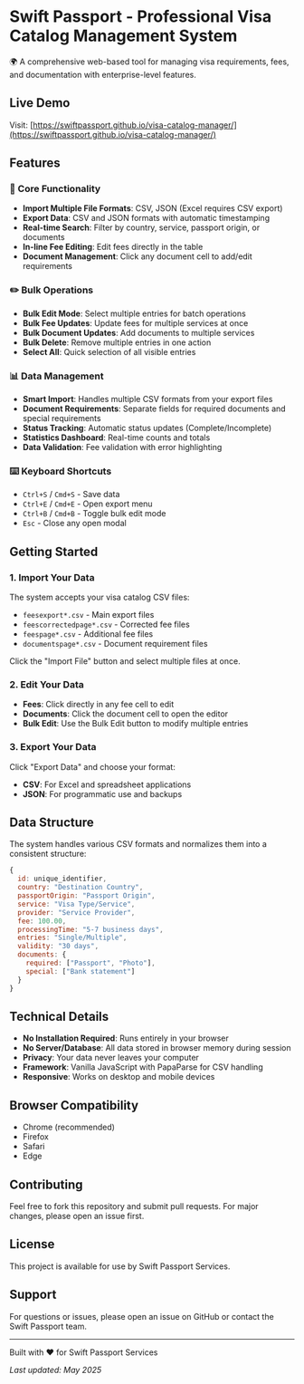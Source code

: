 # Swift Passport - Professional Visa Catalog Management System

🌍 A comprehensive web-based tool for managing visa requirements, fees, and documentation with enterprise-level features.

## Live Demo

Visit: [https://swiftpassport.github.io/visa-catalog-manager/](https://swiftpassport.github.io/visa-catalog-manager/)

## Features

### 🚀 Core Functionality

- **Import Multiple File Formats**: CSV, JSON (Excel requires CSV export)
- **Export Data**: CSV and JSON formats with automatic timestamping
- **Real-time Search**: Filter by country, service, passport origin, or documents
- **In-line Fee Editing**: Edit fees directly in the table
- **Document Management**: Click any document cell to add/edit requirements

### ✏️ Bulk Operations

- **Bulk Edit Mode**: Select multiple entries for batch operations
- **Bulk Fee Updates**: Update fees for multiple services at once
- **Bulk Document Updates**: Add documents to multiple services
- **Bulk Delete**: Remove multiple entries in one action
- **Select All**: Quick selection of all visible entries

### 📊 Data Management

- **Smart Import**: Handles multiple CSV formats from your export files
- **Document Requirements**: Separate fields for required documents and special requirements
- **Status Tracking**: Automatic status updates (Complete/Incomplete)
- **Statistics Dashboard**: Real-time counts and totals
- **Data Validation**: Fee validation with error highlighting

### ⌨️ Keyboard Shortcuts

- `Ctrl+S` / `Cmd+S` - Save data
- `Ctrl+E` / `Cmd+E` - Open export menu
- `Ctrl+B` / `Cmd+B` - Toggle bulk edit mode
- `Esc` - Close any open modal

## Getting Started

### 1. Import Your Data

The system accepts your visa catalog CSV files:
- `feesexport*.csv` - Main export files
- `feescorrectedpage*.csv` - Corrected fee files
- `feespage*.csv` - Additional fee files
- `documentspage*.csv` - Document requirement files

Click the "Import File" button and select multiple files at once.

### 2. Edit Your Data

- **Fees**: Click directly in any fee cell to edit
- **Documents**: Click the document cell to open the editor
- **Bulk Edit**: Use the Bulk Edit button to modify multiple entries

### 3. Export Your Data

Click "Export Data" and choose your format:
- **CSV**: For Excel and spreadsheet applications
- **JSON**: For programmatic use and backups

## Data Structure

The system handles various CSV formats and normalizes them into a consistent structure:

```javascript
{
  id: unique_identifier,
  country: "Destination Country",
  passportOrigin: "Passport Origin",
  service: "Visa Type/Service",
  provider: "Service Provider",
  fee: 100.00,
  processingTime: "5-7 business days",
  entries: "Single/Multiple",
  validity: "30 days",
  documents: {
    required: ["Passport", "Photo"],
    special: ["Bank statement"]
  }
}
```

## Technical Details

- **No Installation Required**: Runs entirely in your browser
- **No Server/Database**: All data stored in browser memory during session
- **Privacy**: Your data never leaves your computer
- **Framework**: Vanilla JavaScript with PapaParse for CSV handling
- **Responsive**: Works on desktop and mobile devices

## Browser Compatibility

- Chrome (recommended)
- Firefox
- Safari
- Edge

## Contributing

Feel free to fork this repository and submit pull requests. For major changes, please open an issue first.

## License

This project is available for use by Swift Passport Services.

## Support

For questions or issues, please open an issue on GitHub or contact the Swift Passport team.

---

Built with ❤️ for Swift Passport Services

_Last updated: May 2025_